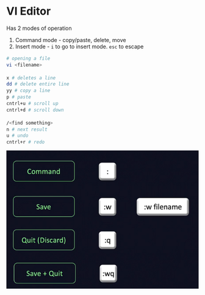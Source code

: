 # VI Editor
Has 2 modes of operation
1. Command mode - copy/paste, delete, move
2. Insert mode - `i` to go to insert mode. `esc` to escape

```bash
# opening a file
vi <filename>

x # deletes a line
dd # delete entire line
yy # copy a line
p # paste
cntrl+u # scroll up
cntrl+d # scroll down

/<find something>
n # next result
u # undo
cntrl+r # redo
```

![alt text](images/image-4.png)